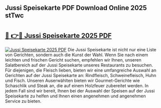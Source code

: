 ## Jussi Speisekarte PDF Download Online 2025 stTwc

# <h2><a href="http://gc9dm1.nevu.top/?p=Jussi+Speisekarte">🔗 👉🔴 Jussi Speisekarte 2025 PDF</a></h2>

[![Jussi Speisekarte 2025 PDF](https://i.imgur.com/dBaPXMq.png)](http://gc9dm1.nevu.top/?p=Jussi+Speisekarte)
Die Jussi Speisekarte ist nicht nur eine Liste von Gerichten, sondern auch die Kunst der Wahl. Wenn Sie nach einem leichten und frischen Gericht suchen, empfehlen wir Ihnen, unseren Salatbereich auf der Jussi Speisekarte unseres Restaurants zu besuchen. Für diejenigen, die Fleisch lieben, bieten wir eine umfangreiche Auswahl an Gerichten auf der Jussi Speisekarte an: Rindfleisch, Schweinefleisch, Huhn und Fisch. Unseren Auserwählten bieten wir Gourmet-Gerichte wie Schaschlik und Steak an, die auf einem Holzfeuer zubereitet werden. In jedem Fall sind wir bereit, Ihnen bei der Auswahl der Speisen auf der Jussi Speisekarte zu helfen und Ihnen einen angenehmen und angenehmen Service zu bieten.
